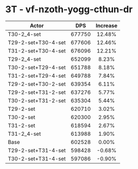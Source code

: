 # 3T - vf-nzoth-yogg-cthun-dr
| Actor | DPS | Increase |
|---|:---:|:---:|
|T30-2_4-set|677750|12.48%|
|T29-2-set+T30-4-set|677606|12.46%|
|T31-2-set+T30-4-set|676096|12.21%|
|T29-2_4-set|652099|8.23%|
|T30-2-set+T29-4-set|651788|8.18%|
|T31-2-set+T29-4-set|649788|7.84%|
|T29-2-set+T30-2-set|639354|6.11%|
|T29-2-set+T31-2-set|637276|5.77%|
|T30-2-set+T31-2-set|635304|5.44%|
|T29-2-set|620710|3.02%|
|T30-2-set|620300|2.95%|
|T31-2-set|618594|2.67%|
|T31-2_4-set|613988|1.90%|
|Base|602528|0.00%|
|T29-2-set+T31-4-set|598428|-0.68%|
|T30-2-set+T31-4-set|597086|-0.90%|
